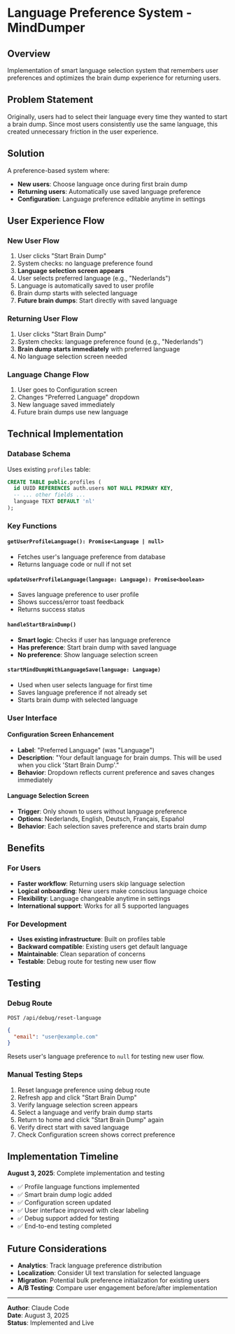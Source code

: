 # Language Preference System - MindDumper

## Overview

Implementation of smart language selection system that remembers user preferences and optimizes the brain dump experience for returning users.

## Problem Statement

Originally, users had to select their language every time they wanted to start a brain dump. Since most users consistently use the same language, this created unnecessary friction in the user experience.

## Solution

A preference-based system where:
- **New users**: Choose language once during first brain dump
- **Returning users**: Automatically use saved language preference
- **Configuration**: Language preference editable anytime in settings

## User Experience Flow

### New User Flow
1. User clicks "Start Brain Dump" 
2. System checks: no language preference found
3. **Language selection screen appears**
4. User selects preferred language (e.g., "Nederlands")
5. Language is automatically saved to user profile
6. Brain dump starts with selected language
7. **Future brain dumps**: Start directly with saved language

### Returning User Flow
1. User clicks "Start Brain Dump"
2. System checks: language preference found (e.g., "Nederlands")
3. **Brain dump starts immediately** with preferred language
4. No language selection screen needed

### Language Change Flow
1. User goes to Configuration screen
2. Changes "Preferred Language" dropdown
3. New language saved immediately
4. Future brain dumps use new language

## Technical Implementation

### Database Schema
Uses existing `profiles` table:
```sql
CREATE TABLE public.profiles (
  id UUID REFERENCES auth.users NOT NULL PRIMARY KEY,
  -- ... other fields ...
  language TEXT DEFAULT 'nl'
);
```

### Key Functions

#### `getUserProfileLanguage(): Promise<Language | null>`
- Fetches user's language preference from database
- Returns language code or null if not set

#### `updateUserProfileLanguage(language: Language): Promise<boolean>`
- Saves language preference to user profile
- Shows success/error toast feedback
- Returns success status

#### `handleStartBrainDump()`
- **Smart logic**: Checks if user has language preference
- **Has preference**: Start brain dump with saved language
- **No preference**: Show language selection screen

#### `startMindDumpWithLanguageSave(language: Language)`
- Used when user selects language for first time
- Saves language preference if not already set
- Starts brain dump with selected language

### User Interface

#### Configuration Screen Enhancement
- **Label**: "Preferred Language" (was "Language")
- **Description**: "Your default language for brain dumps. This will be used when you click 'Start Brain Dump'."
- **Behavior**: Dropdown reflects current preference and saves changes immediately

#### Language Selection Screen
- **Trigger**: Only shown to users without language preference
- **Options**: Nederlands, English, Deutsch, Français, Español
- **Behavior**: Each selection saves preference and starts brain dump

## Benefits

### For Users
- **Faster workflow**: Returning users skip language selection
- **Logical onboarding**: New users make conscious language choice
- **Flexibility**: Language changeable anytime in settings
- **International support**: Works for all 5 supported languages

### For Development
- **Uses existing infrastructure**: Built on profiles table
- **Backward compatible**: Existing users get default language
- **Maintainable**: Clean separation of concerns
- **Testable**: Debug route for testing new user flow

## Testing

### Debug Route
`POST /api/debug/reset-language`
```json
{
  "email": "user@example.com"
}
```
Resets user's language preference to `null` for testing new user flow.

### Manual Testing Steps
1. Reset language preference using debug route
2. Refresh app and click "Start Brain Dump"
3. Verify language selection screen appears
4. Select a language and verify brain dump starts
5. Return to home and click "Start Brain Dump" again
6. Verify direct start with saved language
7. Check Configuration screen shows correct preference

## Implementation Timeline

**August 3, 2025**: Complete implementation and testing
- ✅ Profile language functions implemented
- ✅ Smart brain dump logic added
- ✅ Configuration screen updated
- ✅ User interface improved with clear labeling
- ✅ Debug support added for testing
- ✅ End-to-end testing completed

## Future Considerations

- **Analytics**: Track language preference distribution
- **Localization**: Consider UI text translation for selected language
- **Migration**: Potential bulk preference initialization for existing users
- **A/B Testing**: Compare user engagement before/after implementation

---

**Author**: Claude Code  
**Date**: August 3, 2025  
**Status**: Implemented and Live